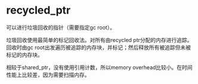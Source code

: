 # recycled_ptr

可以进行垃圾回收的指针（需要指定gc root）。

垃圾回收使用最简单的标记回收法。对所有由recycled ptr分配的内存进行追踪。回收时由gc root出发遍历被追踪的内存块，并标记；然后释放所有被追踪但未被标记的内存块。

相较于shared_ptr，没有使用引用计数，所以memory overhead比较小。在时间性能上比较差，因为需要扫描内存。
